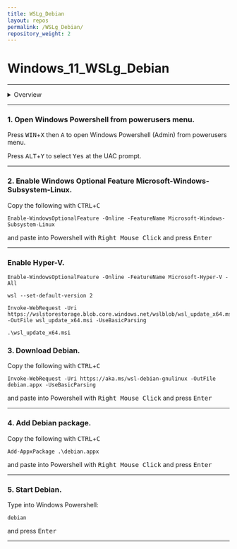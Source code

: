 ```yaml
---
title: WSLg_Debian
layout: repos
permalink: /WSLg_Debian/
repository_weight: 2
---
```


# Windows_11_WSLg_Debian

---

<details>
<summary>Overview</summary>
  
The third tool in the modern developer toolbox is an instance of linux to run some useful scripts and services on. Developers used to need to either dual boot there machines have a seperate machine, or create memory hogging virtual machines. In recent times though we have advanced technologies like Docker and the Windows Subsystem for Linux. These tools allow for slimmer services that share the local operating system where it can, and reduce the amount of memory overhead. Although I enjoy using Docker there is a learning curve if you want to write your own docker compose files, for this reason I recommend using Windows Subsytem for Linux in the past I have used the Canonical sponsored Ubuntu 18.04 LTS 'Bionic' but recently the pure opensource parent distro Debian 10 LTS 'Buster' released and I find its package repository has more up to date versions of some common tools like NPM, NodeJS, and PHP. The package repository is purely open source and you can get MySql installed but the MySql fork MariaDb is a perfect opensource drop in replacement from the same creator. If this all sounds good to you below is a how-to on Enabling WSL, Downloading, Installing, launching and Upgrading Debian all from the Windows Powershell.

</details>

---

### 1. Open Windows Powershell from powerusers menu.

Press <kbd>WIN</kbd>+<kbd>X</kbd> then <kbd>A</kbd> to open Windows Powershell (Admin) from powerusers menu.

Press <kbd>ALT</kbd>+<kbd>Y</kbd> to select <kbd>Yes</kbd> at the UAC prompt.

---

### 2. Enable Windows Optional Feature Microsoft-Windows-Subsystem-Linux.

Copy the following with <kbd>CTRL</kbd>+<kbd>C</kbd>

```
Enable-WindowsOptionalFeature -Online -FeatureName Microsoft-Windows-Subsystem-Linux
```

and paste into Powershell with <kbd>Right Mouse Click</kbd> and press <kbd>Enter</kbd>

---
### Enable Hyper-V.

```
Enable-WindowsOptionalFeature -Online -FeatureName Microsoft-Hyper-V -All
```
```
wsl --set-default-version 2
```
```
Invoke-WebRequest -Uri https://wslstorestorage.blob.core.windows.net/wslblob/wsl_update_x64.msi -OutFile wsl_update_x64.msi -UseBasicParsing
```
```
.\wsl_update_x64.msi
```

### 3. Download Debian.

Copy the following with <kbd>CTRL</kbd>+<kbd>C</kbd>

```
Invoke-WebRequest -Uri https://aka.ms/wsl-debian-gnulinux -OutFile debian.appx -UseBasicParsing
```

and paste into Powershell with <kbd>Right Mouse Click</kbd> and press <kbd>Enter</kbd>

---

### 4. Add Debian package.

Copy the following with <kbd>CTRL</kbd>+<kbd>C</kbd>

```Add-AppxPackage .\debian.appx```

and paste into Powershell with <kbd>Right Mouse Click</kbd> and press <kbd>Enter</kbd>

---

### 5. Start Debian.

Type into Windows Powershell:

`debian` 

and press <kbd>Enter</kbd>

---
